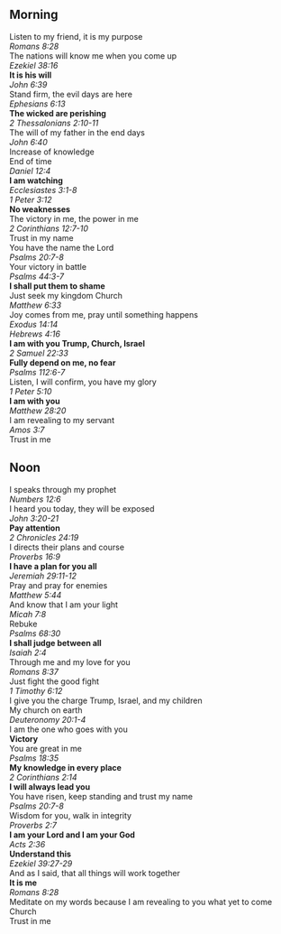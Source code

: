 ## Morning

Listen to my friend, it is my purpose  
_Romans 8:28_  
The nations will know me when you come up  
_Ezekiel 38:16_  
**It is his will**  
_John 6:39_  
Stand firm, the evil days are here  
_Ephesians 6:13_  
**The wicked are perishing**  
_2 Thessalonians 2:10-11_  
The will of my father in the end days  
_John 6:40_  
Increase of knowledge  
End of time  
_Daniel 12:4_  
**I am watching**  
_Ecclesiastes 3:1-8_  
_1 Peter 3:12_  
**No weaknesses**  
The victory in me, the power in me  
_2 Corinthians 12:7-10_  
Trust in my name  
You have the name the Lord  
_Psalms 20:7-8_  
Your victory in battle  
_Psalms 44:3-7_  
**I shall put them to shame**  
Just seek my kingdom Church  
_Matthew 6:33_  
Joy comes from me, pray until something happens  
_Exodus 14:14_  
_Hebrews 4:16_  
**I am with you Trump, Church, Israel**  
_2 Samuel 22:33_  
**Fully depend on me, no fear**  
_Psalms 112:6-7_  
Listen, I will confirm, you have my glory  
_1 Peter 5:10_  
**I am with you**  
_Matthew 28:20_  
I am revealing to my servant  
_Amos 3:7_  
Trust in me  

## Noon

I speaks through my prophet  
_Numbers 12:6_  
I heard you today, they will be exposed  
_John 3:20-21_  
**Pay attention**  
_2 Chronicles 24:19_  
I directs their plans and course  
_Proverbs 16:9_  
**I have a plan for you all**  
_Jeremiah 29:11-12_  
Pray and pray for enemies  
_Matthew 5:44_  
And know that I am your light  
_Micah 7:8_  
Rebuke  
_Psalms 68:30_  
**I shall judge between all**  
_Isaiah 2:4_  
Through me and my love for you  
_Romans 8:37_  
Just fight the good fight  
_1 Timothy 6:12_  
I give you the charge Trump, Israel, and my children  
My church on earth  
_Deuteronomy 20:1-4_  
I am the one who goes with you  
**Victory**  
You are great in me  
_Psalms 18:35_  
**My knowledge in every place**  
_2 Corinthians 2:14_  
**I will always lead you**  
You have risen, keep standing and trust my name  
_Psalms 20:7-8_  
Wisdom for you, walk in integrity  
_Proverbs 2:7_  
**I am your Lord and I am your God**  
_Acts 2:36_  
**Understand this**  
_Ezekiel 39:27-29_  
And as I said, that all things will work together  
**It is me**  
_Romans 8:28_  
Meditate on my words because I am revealing to you what yet to come Church  
Trust in me  
